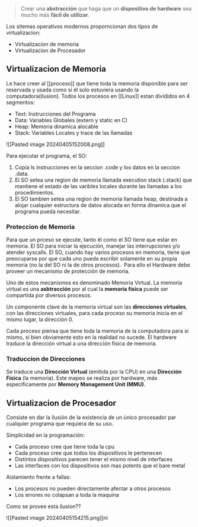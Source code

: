 > Crear una **abstracción** que haga que un **dispositivo de hardware** sea mucho más **fácil de utilizar**.

Los sitemas operativos modernos proporncionan dos tipos de virtualizacion:

- Virtualizacion de memoria
- Virtualizacion de Procesador 

## Virtualizacion de Memoria
Le hace creer al [[proceso]] que tiene toda la memoria disponible para ser reservada y usada como si él solo estuviera usando la computadora(ilusion). Todos los procesos en [[Linux]] estan divididos en 4 segmentos:

- Text: Instrucciones del Programa 
- Data: Variables Globales (extern y static en C)
- Heap: Memoria dinamica alocable 
- Stack: Variables Locales y trace de las llamadas

![[Pasted image 20240405152008.png]]

Para ejecutar el programa, el SO: 
1. Copia ls instrucciones en la seccion .code y los datos en la seccion .data. 
2. El SO setea una region de memoria llamada execution stack (.stack) que mantiene el estado de las varibles locales durante las llamadas a los procedimientos.
3. El SO tambien setea una region de memoria llamada heap, destinada a alojar cualquier estructura de datos alocada en forma dinamica que el programa pueda necesitar.


### Proteccion de Memoria
Para que un prceso se ejecute, tanto él como el SO tiene que estar en memoria. El SO para iniciar la ejecución, manejar las interrupciones y/o atender syscalls. 
El SO, cuando hay varios procesos en memoria, tiene que preocuparse por que cada uno pueda escribir solamente en su propia memoria (no la del SO ni la de otros procesos).  Para ello el Hardware debe proveer un mecanismo de protección de memoria.

Uno de estos mecanismos es denominado Memoria Virtual. La memoria virtual es una **asbtracción** por al cual la **memoria física** puede ser compartida por diversos procesos.

Un componente clave de la memoria virtual son las **direcciones virtuales**, con las direcciones virtuales, para cada proceso su memoria inicia en el mismo lugar, la dirección 0.

Cada proceso piensa que tiene toda la memoria de la computadora para si mismo, si bien obviamente esto en la realidad no sucede. El hardware traduce la dirección virtual a una dirección física de memoria.


### Traduccion de Direcciones 
Se traduce una **Dirección Virtual** (emitida por la CPU) en una **Dirección Física** (la memoria). Este mapeo se realiza por hardware, más específicamente por **Memory Management Unit (MMU)**.


## Virtualizacion de Procesador 
Consiste en dar la ilusión de la existencia de un único procesador par cualquier programa que requiera de su uso. 

Simplicidad en la programación:
- Cada proceso cree que tiene toda la cpu
- Cada proceso cree que todos los dispositivos le pertenecen 
- Distintos dispositivos parecen tener el mismo nivel de interfaces 
- Las interfaces con los dispositivos son mas potents que el bare metal

Aislamiento frente a fallas: 
- Los procesos no pueden directamente afectar a otros procesos
- Los errores no colapsan a toda la maquina

Como se provee esta ilusion??

![[Pasted image 20240405154215.png]]ni 